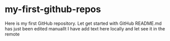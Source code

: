# my-first-github-repos
Here is my first GitHub repository. Let get started with GitHub
README.md has just been edited manuallt
I have add text here locally and let see it in the remote
